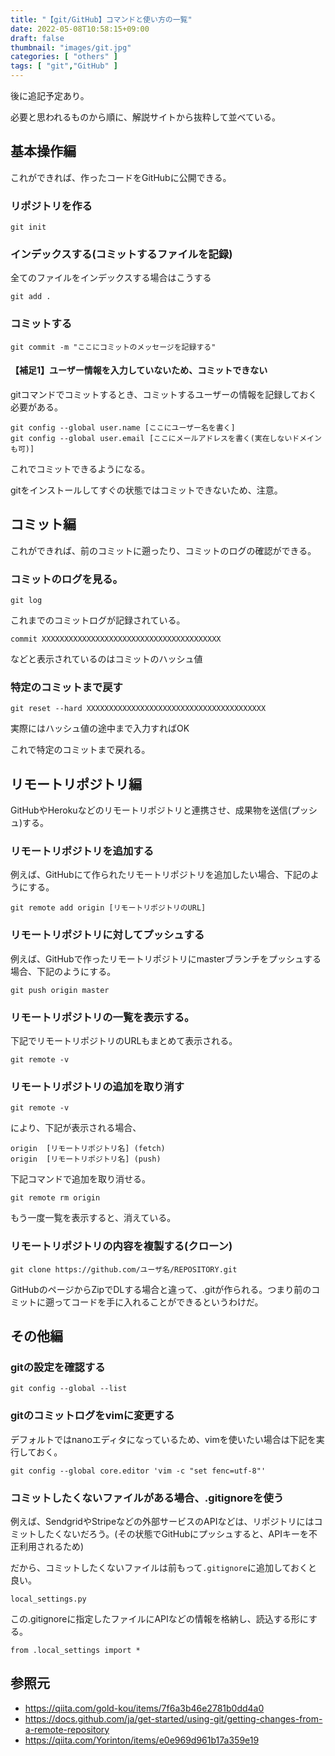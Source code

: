 ```yaml
---
title: "【git/GitHub】コマンドと使い方の一覧"
date: 2022-05-08T10:58:15+09:00
draft: false
thumbnail: "images/git.jpg"
categories: [ "others" ]
tags: [ "git","GitHub" ]
---
```


後に追記予定あり。

必要と思われるものから順に、解説サイトから抜粋して並べている。

## 基本操作編

これができれば、作ったコードをGitHubに公開できる。

### リポジトリを作る

    git init 

### インデックスする(コミットするファイルを記録)

全てのファイルをインデックスする場合はこうする

    git add .

### コミットする

    git commit -m "ここにコミットのメッセージを記録する"

#### 【補足1】ユーザー情報を入力していないため、コミットできない

gitコマンドでコミットするとき、コミットするユーザーの情報を記録しておく必要がある。

    git config --global user.name [ここにユーザー名を書く]
    git config --global user.email [ここにメールアドレスを書く(実在しないドメインも可)]

これでコミットできるようになる。

gitをインストールしてすぐの状態ではコミットできないため、注意。


## コミット編

これができれば、前のコミットに遡ったり、コミットのログの確認ができる。

### コミットのログを見る。

    git log 

これまでのコミットログが記録されている。

    commit XXXXXXXXXXXXXXXXXXXXXXXXXXXXXXXXXXXXXXXX

などと表示されているのはコミットのハッシュ値

### 特定のコミットまで戻す

    git reset --hard XXXXXXXXXXXXXXXXXXXXXXXXXXXXXXXXXXXXXXXX

実際にはハッシュ値の途中まで入力すればOK

これで特定のコミットまで戻れる。


## リモートリポジトリ編

GitHubやHerokuなどのリモートリポジトリと連携させ、成果物を送信(プッシュ)する。

### リモートリポジトリを追加する

例えば、GitHubにて作られたリモートリポジトリを追加したい場合、下記のようにする。

    git remote add origin [リモートリポジトリのURL]




### リモートリポジトリに対してプッシュする

例えば、GitHubで作ったリモートリポジトリにmasterブランチをプッシュする場合、下記のようにする。

    git push origin master 


### リモートリポジトリの一覧を表示する。

下記でリモートリポジトリのURLもまとめて表示される。

    git remote -v 


### リモートリポジトリの追加を取り消す

    git remote -v 

により、下記が表示される場合、

    origin	[リモートリポジトリ名] (fetch)
    origin	[リモートリポジトリ名] (push)

下記コマンドで追加を取り消せる。

    git remote rm origin 

もう一度一覧を表示すると、消えている。


### リモートリポジトリの内容を複製する(クローン)

    git clone https://github.com/ユーザ名/REPOSITORY.git

GitHubのページからZipでDLする場合と違って、.gitが作られる。つまり前のコミットに遡ってコードを手に入れることができるというわけだ。




## その他編

### gitの設定を確認する

    git config --global --list

### gitのコミットログをvimに変更する

デフォルトではnanoエディタになっているため、vimを使いたい場合は下記を実行しておく。

    git config --global core.editor 'vim -c "set fenc=utf-8"'

### コミットしたくないファイルがある場合、.gitignoreを使う

例えば、SendgridやStripeなどの外部サービスのAPIなどは、リポジトリにはコミットしたくないだろう。(その状態でGitHubにプッシュすると、APIキーを不正利用されるため)

だから、コミットしたくないファイルは前もって`.gitignore`に追加しておくと良い。

    local_settings.py

この.gitignoreに指定したファイルにAPIなどの情報を格納し、読込する形にする。

    from .local_settings import *

## 参照元

- https://qiita.com/gold-kou/items/7f6a3b46e2781b0dd4a0
- https://docs.github.com/ja/get-started/using-git/getting-changes-from-a-remote-repository
- https://qiita.com/Yorinton/items/e0e969d961b17a359e19


